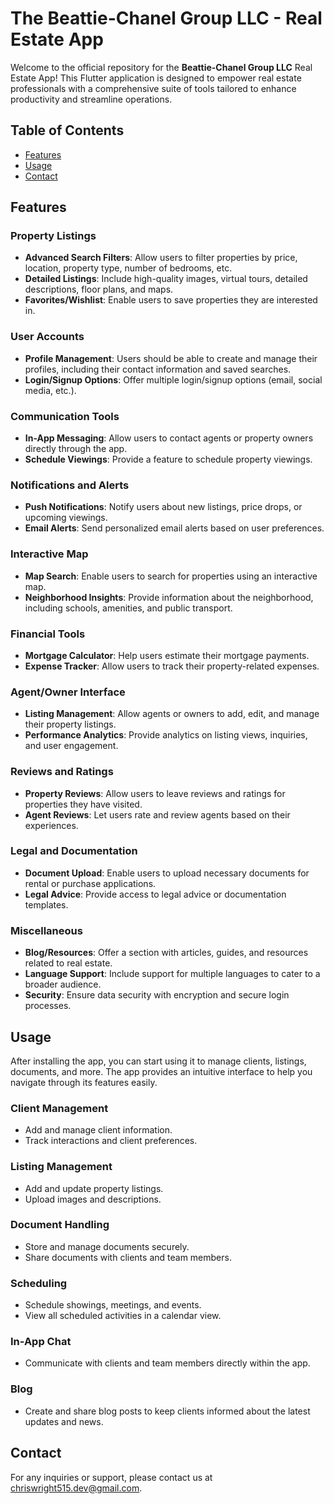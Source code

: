 # The Beattie-Chanel Group LLC - Real Estate App

Welcome to the official repository for the **Beattie-Chanel Group LLC** Real Estate App! This Flutter application is designed to empower real estate professionals with a comprehensive suite of tools tailored to enhance productivity and streamline operations.

## Table of Contents

- [Features](#features)
- [Usage](#usage)
- [Contact](#contact)

## Features

### Property Listings
- **Advanced Search Filters**: Allow users to filter properties by price, location, property type, number of bedrooms, etc.
- **Detailed Listings**: Include high-quality images, virtual tours, detailed descriptions, floor plans, and maps.
- **Favorites/Wishlist**: Enable users to save properties they are interested in.

### User Accounts
- **Profile Management**: Users should be able to create and manage their profiles, including their contact information and saved searches.
- **Login/Signup Options**: Offer multiple login/signup options (email, social media, etc.).

### Communication Tools
- **In-App Messaging**: Allow users to contact agents or property owners directly through the app.
- **Schedule Viewings**: Provide a feature to schedule property viewings.

### Notifications and Alerts
- **Push Notifications**: Notify users about new listings, price drops, or upcoming viewings.
- **Email Alerts**: Send personalized email alerts based on user preferences.

### Interactive Map
- **Map Search**: Enable users to search for properties using an interactive map.
- **Neighborhood Insights**: Provide information about the neighborhood, including schools, amenities, and public transport.

### Financial Tools
- **Mortgage Calculator**: Help users estimate their mortgage payments.
- **Expense Tracker**: Allow users to track their property-related expenses.

### Agent/Owner Interface
- **Listing Management**: Allow agents or owners to add, edit, and manage their property listings.
- **Performance Analytics**: Provide analytics on listing views, inquiries, and user engagement.

### Reviews and Ratings
- **Property Reviews**: Allow users to leave reviews and ratings for properties they have visited.
- **Agent Reviews**: Let users rate and review agents based on their experiences.

### Legal and Documentation
- **Document Upload**: Enable users to upload necessary documents for rental or purchase applications.
- **Legal Advice**: Provide access to legal advice or documentation templates.

### Miscellaneous
- **Blog/Resources**: Offer a section with articles, guides, and resources related to real estate.
- **Language Support**: Include support for multiple languages to cater to a broader audience.
- **Security**: Ensure data security with encryption and secure login processes.


## Usage

After installing the app, you can start using it to manage clients, listings, documents, and more. The app provides an intuitive interface to help you navigate through its features easily.

### Client Management

- Add and manage client information.
- Track interactions and client preferences.

### Listing Management

- Add and update property listings.
- Upload images and descriptions.

### Document Handling

- Store and manage documents securely.
- Share documents with clients and team members.

### Scheduling

- Schedule showings, meetings, and events.
- View all scheduled activities in a calendar view.

### In-App Chat

- Communicate with clients and team members directly within the app.

### Blog

- Create and share blog posts to keep clients informed about the latest updates and news.


## Contact

For any inquiries or support, please contact us at [chriswright515.dev@gmail.com](mailto:chriswright515.dev@gmail.com).
